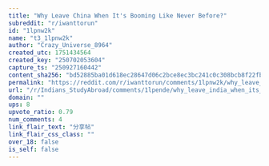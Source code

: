 ```yaml
---
title: "Why Leave China When It's Booming Like Never Before?"
subreddit: "r/iwanttorun"
id: "1lpnw2k"
name: "t3_1lpnw2k"
author: "Crazy_Universe_8964"
created_utc: 1751434564
created_key: "250702053604"
capture_ts: "250927160442"
content_sha256: "bd52885ba01d618ec28647d06c2bce8ec3bc241c0c308bcb8f22fbd740292f90"
permalink: "https://reddit.com/r/iwanttorun/comments/1lpnw2k/why_leave_china_when_its_booming_like_never_before/"
url: "/r/Indians_StudyAbroad/comments/1lpende/why_leave_india_when_its_booming_like_never_before/"
domain: ""
ups: 8
upvote_ratio: 0.79
num_comments: 4
link_flair_text: "分享帖"
link_flair_css_class: ""
over_18: false
is_self: false
---
```


